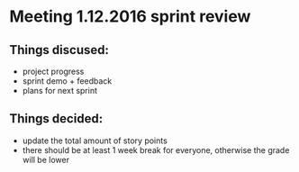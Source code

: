 # Meeting 1.12.2016 sprint review

## Things discused:
* project progress
* sprint demo + feedback
* plans for next sprint

## Things decided:
* update the total amount of story points
* there should be at least 1 week break for everyone, otherwise the grade will be lower
